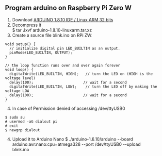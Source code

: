 ## Program arduino on Raspberry Pi Zero W
1. Download  [ARDUINO 1.8.10 IDE / Linux ARM 32 bits](https://www.arduino.cc/en/Main/Software)
2. Decompress it<br>
$ tar Jxvf arduino-1.8.10-linuxarm.tar.xz
3. Create a source file blink.ino on RPi ZW:
```
void setup() {
  // initialize digital pin LED_BUILTIN as an output.
  pinMode(LED_BUILTIN, OUTPUT);
}

// the loop function runs over and over again forever
void loop() {
  digitalWrite(LED_BUILTIN, HIGH);   // turn the LED on (HIGH is the voltage level)
  delay(100);                       // wait for a second
  digitalWrite(LED_BUILTIN, LOW);    // turn the LED off by making the voltage LOW
  delay(100);                       // wait for a second
}
```
4. In case of Permission denied of accessing /dev/ttyUSB0
```shell
$ sudo su
# usermod -aG dialout pi
# exit
$ newgrp dialout
```
4. Upload it to Arduino Nano
$ ./arduino-1.8.10/arduino --board arduino:avr:nano:cpu=atmega328 --port /dev/ttyUSB0 --upload blink.ino

